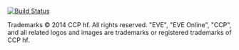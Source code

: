 [![Build Status](https://travis-ci.com/Khadajico/eve-tools-plugins.svg?branch=master)](https://travis-ci.com/Khadajico/eve-tools-plugins)

Trademarks
© 2014 CCP hf. All rights reserved. "EVE", "EVE Online", "CCP", and all related logos and images are trademarks or registered trademarks of CCP hf.
